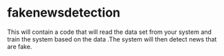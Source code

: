 # fakenewsdetection
This will contain a code that will read the data set from your system and train the system based on the data .The system will then detect news that are fake.
